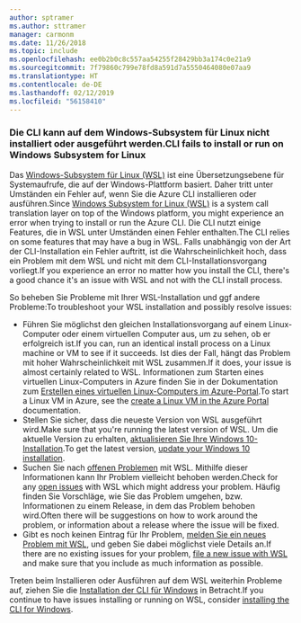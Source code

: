 ```yaml
---
author: sptramer
ms.author: sttramer
manager: carmonm
ms.date: 11/26/2018
ms.topic: include
ms.openlocfilehash: ee0b2b0c8c557aa54255f28429bb3a174c0e21a9
ms.sourcegitcommit: 7f79860c799e78fd8a591d7a5550464080e07aa9
ms.translationtype: HT
ms.contentlocale: de-DE
ms.lasthandoff: 02/12/2019
ms.locfileid: "56158410"
---
```

### <a name="cli-fails-to-install-or-run-on-windows-subsystem-for-linux"></a><span data-ttu-id="8d3e7-101">Die CLI kann auf dem Windows-Subsystem für Linux nicht installiert oder ausgeführt werden.</span><span class="sxs-lookup"><span data-stu-id="8d3e7-101">CLI fails to install or run on Windows Subsystem for Linux</span></span>

<span data-ttu-id="8d3e7-102">Das [Windows-Subsystem für Linux (WSL)](/windows/wsl/about) ist eine Übersetzungsebene für Systemaufrufe, die auf der Windows-Plattform basiert. Daher tritt unter Umständen ein Fehler auf, wenn Sie die Azure CLI installieren oder ausführen.</span><span class="sxs-lookup"><span data-stu-id="8d3e7-102">Since [Windows Subsystem for Linux (WSL)](/windows/wsl/about) is a system call translation layer on top of the Windows platform, you might experience an error when trying to install or run the Azure CLI.</span></span> <span data-ttu-id="8d3e7-103">Die CLI nutzt einige Features, die in WSL unter Umständen einen Fehler enthalten.</span><span class="sxs-lookup"><span data-stu-id="8d3e7-103">The CLI relies on some features that may have a bug in WSL.</span></span> <span data-ttu-id="8d3e7-104">Falls unabhängig von der Art der CLI-Installation ein Fehler auftritt, ist die Wahrscheinlichkeit hoch, dass ein Problem mit dem WSL und nicht mit dem CLI-Installationsvorgang vorliegt.</span><span class="sxs-lookup"><span data-stu-id="8d3e7-104">If you experience an error no matter how you install the CLI, there's a good chance it's an issue with WSL and not with the CLI install process.</span></span>

<span data-ttu-id="8d3e7-105">So beheben Sie Probleme mit Ihrer WSL-Installation und ggf andere Probleme:</span><span class="sxs-lookup"><span data-stu-id="8d3e7-105">To troubleshoot your WSL installation and possibly resolve issues:</span></span>

* <span data-ttu-id="8d3e7-106">Führen Sie möglichst den gleichen Installationsvorgang auf einem Linux-Computer oder einem virtuellen Computer aus, um zu sehen, ob er erfolgreich ist.</span><span class="sxs-lookup"><span data-stu-id="8d3e7-106">If you can, run an identical install process on a Linux machine or VM to see if it succeeds.</span></span> <span data-ttu-id="8d3e7-107">Ist dies der Fall, hängt das Problem mit hoher Wahrscheinlichkeit mit WSL zusammen.</span><span class="sxs-lookup"><span data-stu-id="8d3e7-107">If it does, your issue is almost certainly related to WSL.</span></span> <span data-ttu-id="8d3e7-108">Informationen zum Starten eines virtuellen Linux-Computers in Azure finden Sie in der Dokumentation zum [Erstellen eines virtuellen Linux-Computers im Azure-Portal](/azure/virtual-machines/linux/quick-create-portal).</span><span class="sxs-lookup"><span data-stu-id="8d3e7-108">To start a Linux VM in Azure, see the [create a Linux VM in the Azure Portal](/azure/virtual-machines/linux/quick-create-portal) documentation.</span></span>
* <span data-ttu-id="8d3e7-109">Stellen Sie sicher, dass die neueste Version von WSL ausgeführt wird.</span><span class="sxs-lookup"><span data-stu-id="8d3e7-109">Make sure that you're running the latest version of WSL.</span></span> <span data-ttu-id="8d3e7-110">Um die aktuelle Version zu erhalten, [aktualisieren Sie Ihre Windows 10-Installation](https://support.microsoft.com/help/4027667/windows-10-update).</span><span class="sxs-lookup"><span data-stu-id="8d3e7-110">To get the latest version, [update your Windows 10 installation](https://support.microsoft.com/help/4027667/windows-10-update).</span></span>
* <span data-ttu-id="8d3e7-111">Suchen Sie nach [offenen Problemen](https://github.com/Microsoft/WSL/issues) mit WSL. Mithilfe dieser Informationen kann Ihr Problem vielleicht behoben werden.</span><span class="sxs-lookup"><span data-stu-id="8d3e7-111">Check for any [open issues](https://github.com/Microsoft/WSL/issues) with WSL which might address your problem.</span></span>
  <span data-ttu-id="8d3e7-112">Häufig finden Sie Vorschläge, wie Sie das Problem umgehen, bzw. Informationen zu einem Release, in dem das Problem behoben wird.</span><span class="sxs-lookup"><span data-stu-id="8d3e7-112">Often there will be suggestions on how to work around the problem, or information about a release where the issue will be fixed.</span></span>
* <span data-ttu-id="8d3e7-113">Gibt es noch keinen Eintrag für Ihr Problem, [melden Sie ein neues Problem mit WSL](https://github.com/Microsoft/WSL/issues/new), und geben Sie dabei möglichst viele Details an.</span><span class="sxs-lookup"><span data-stu-id="8d3e7-113">If there are no existing issues for your problem, [file a new issue with WSL](https://github.com/Microsoft/WSL/issues/new) and make sure that you include as much information as possible.</span></span>

<span data-ttu-id="8d3e7-114">Treten beim Installieren oder Ausführen auf dem WSL weiterhin Probleme auf, ziehen Sie die [Installation der CLI für Windows](../install-azure-cli-windows.md) in Betracht.</span><span class="sxs-lookup"><span data-stu-id="8d3e7-114">If you continue to have issues installing or running on WSL, consider [installing the CLI for Windows](../install-azure-cli-windows.md).</span></span>

